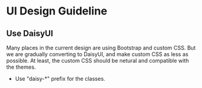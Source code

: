 # UI Design Guideline

## Use DaisyUI

Many places in the current design are using Bootstrap and custom CSS. But we are gradually converting to DaisyUI, and make custom CSS as less as possible. At least, the custom CSS should be netural and compatible with the themes.

* Use "daisy-*" prefix for the classes.



